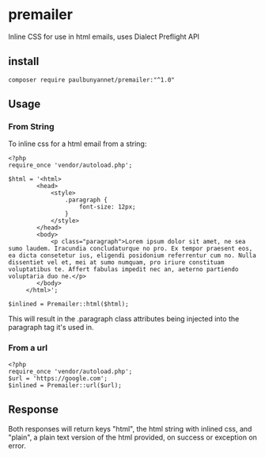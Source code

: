 # premailer
Inline CSS for use in html emails, uses Dialect Preflight API

## install

    composer require paulbunyannet/premailer:"^1.0"

## Usage

### From String

To inline css for a html email from a string:


    <?php
    require_once 'vendor/autoload.php';

    $html = '<html>
            <head>
                <style>
                    .paragraph {
                        font-size: 12px;
                    }
                </style>
            </head>
            <body>
                <p class="paragraph">Lorem ipsum dolor sit amet, ne sea sumo laudem. Iracundia concludaturque no pro. Ex tempor praesent eos, ea dicta consetetur ius, eligendi posidonium referrentur cum no. Nulla dissentiet vel et, mei at sumo numquam, pro iriure constituam voluptatibus te. Affert fabulas impedit nec an, aeterno partiendo voluptaria duo ne.</p>
            </body>
         </html>';
         
    $inlined = Premailer::html($html);         

This will result in the .paragraph class attributes being injected into the paragraph tag it's used in.

### From a url

    <?php
    require_once 'vendor/autoload.php';
    $url = 'https://google.com';     
    $inlined = Premailer::url($url);

## Response
Both responses will return keys "html", the html string with inlined css, and "plain", a plain text version of the html provided, on success or exception on error.
         
